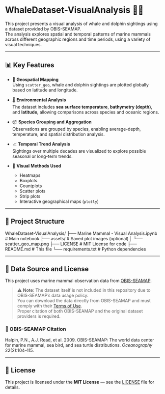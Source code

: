 # WhaleDataset-VisualAnalysis 🐋🐬

This project presents a visual analysis of whale and dolphin sightings using a dataset provided by OBIS-SEAMAP.  
The analysis explores spatial and temporal patterns of marine mammals across different geographic regions and time periods, using a variety of visual techniques.

---

## 📊 Key Features

- 📍 **Geospatial Mapping**  
  Using `scatter_geo`, whale and dolphin sightings are plotted globally based on latitude and longitude.

- 🌡️ **Environmental Analysis**  
  The dataset includes **sea surface temperature**, **bathymetry (depth)**, and **latitude**, allowing comparisons across species and oceanic regions.

- 📦 **Species Grouping and Aggregation**  
  Observations are grouped by species, enabling average-depth, temperature, and spatial distribution analysis.

- 📈 **Temporal Trend Analysis**  
  Sightings over multiple decades are visualized to explore possible seasonal or long-term trends.

- 🎨 **Visual Methods Used**  
  - Heatmaps  
  - Boxplots  
  - Countplots  
  - Scatter plots  
  - Strip plots  
  - Interactive geographical maps (`plotly`)

---

## 📂 Project Structure

WhaleDataset-VisualAnalysis/
├── Marine Mammal - Visual Analysis.ipynb # Main notebook
├── assets/ # Saved plot images (optional)
│ └── scatter_geo_map.png
├── LICENSE # MIT License for code
├── README.md # This file
└── requirements.txt # Python dependencies

---

## 🐋 Data Source and License

This project uses marine mammal observation data from [OBIS-SEAMAP](http://seamap.env.duke.edu/).

> ⚠️ **Note**: The dataset itself is not included in this repository due to OBIS-SEAMAP’s data usage policy.  
> You can download the data directly from OBIS-SEAMAP and must comply with their [Terms of Use](http://seamap.env.duke.edu/data/terms).  
> Proper citation of both OBIS-SEAMAP and the original dataset providers is required.

### 🔖 OBIS-SEAMAP Citation

Halpin, P.N., A.J. Read, et al. 2009. OBIS-SEAMAP: The world data center for marine mammal, sea bird, and sea turtle distributions. *Oceanography* 22(2):104–115.

---

## 🪪 License

This project is licensed under the **MIT License** — see the [LICENSE](LICENSE) file for details.

